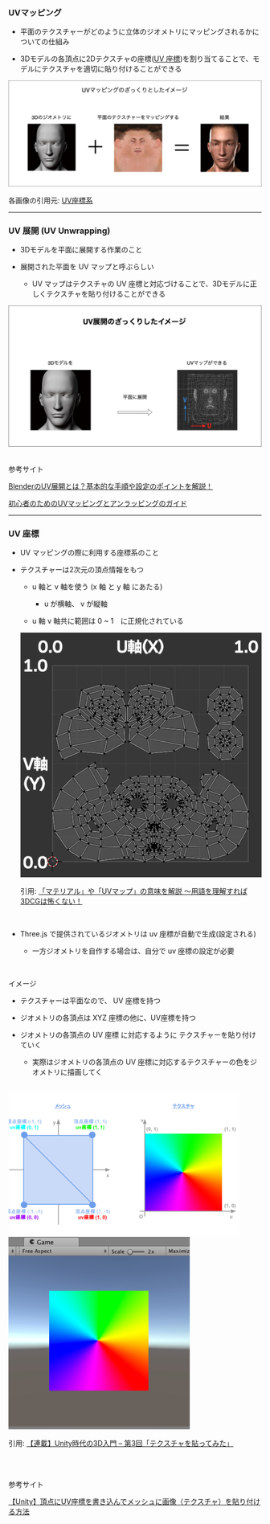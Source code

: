 ### UVマッピング

- 平面のテクスチャーがどのように立体のジオメトリにマッピングされるかについての仕組み

- 3Dモデルの各頂点に2Dテクスチャの座標([UV 座標](#uv-座標))を割り当てることで、モデルにテクスチャを適切に貼り付けることができる

<img src="./img/UV-Mapping_1.png" />

各画像の引用元: [UV座標系](https://cgworld.jp/terms/UV座標系.html)

---

### UV 展開 (UV Unwrapping)

- 3Dモデルを平面に展開する作業のこと

- 展開された平面を UV マップと呼ぶらしい
    - UV マップはテクスチャの UV 座標と対応づけることで、3Dモデルに正しくテクスチャを貼り付けることができる

<img src="./img/UV-Unwrapping_1.png" />

<br>
<br>

参考サイト

[BlenderのUV展開とは？基本的な手順や設定のポイントを解説！](https://udemy.benesse.co.jp/design/uv-development.html)

[初心者のためのUVマッピングとアンラッピングのガイド](https://3dstudio.co/ja/uv-unwrapping-software/)

---

### UV 座標

- UV マッピングの際に利用する座標系のこと

- テクスチャーは2次元の頂点情報をもつ
    - u 軸と v 軸を使う (x 軸 と y 軸 にあたる)
        - u が横軸、 v が縦軸

    - u 軸 v 軸共に範囲は 0 ~ 1　に正規化されている

    <img src="./img/UV-Coordinates_1.png" />

    引用: [「マテリアル」や「UVマップ」の意味を解説 ～用語を理解すれば3DCGは怖くない！](https://forest.watch.impress.co.jp/docs/serial/blenderwthing/1426698.html)

    <br>

- Three.js で提供されているジオメトリは uv 座標が自動で生成(設定される)
    - 一方ジオメトリを自作する場合は、自分で uv 座標の設定が必要

<br>

イメージ
- テクスチャーは平面なので、 UV 座標を持つ

- ジオメトリの各頂点は XYZ 座標の他に、UV座標を持つ

- ジオメトリの各頂点の UV 座標 に対応するように テクスチャーを貼り付けていく

    - 実際はジオメトリの各頂点の UV 座標に対応するテクスチャーの色をジオメトリに描画してく

<br>

<img src="./img/UV-Coordinates_2.png.webp" />

<img src="./img/UV-Mapping_2.png.webp" />

引用: [【連載】Unity時代の3D入門 – 第3回「テクスチャを貼ってみた」](https://blog.applibot.co.jp/2017/08/21/tutorial-for-unity-3d-3/)

<br>
<br>

参考サイト

[【Unity】頂点にUV座標を書き込んでメッシュに画像（テクスチャ）を貼り付ける方法](https://shibuya24.info/entry/unity-mesh-dynamic-apply-texture)